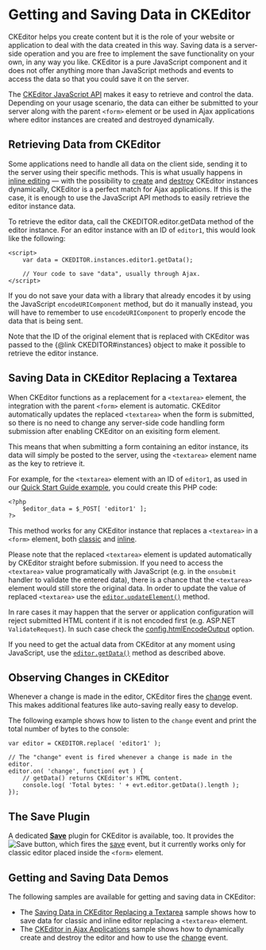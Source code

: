 <!--
Copyright (c) 2003-2017, CKSource - Frederico Knabben. All rights reserved.
For licensing, see LICENSE.md.
-->

# Getting and Saving Data in CKEditor

CKEditor helps you create content but it is the role of your website or application to deal with the data created in this way. Saving data is a server-side operation and you are free to implement the save functionality on your own, in any way you like. CKEditor is a pure JavaScript component and it does not offer anything more than JavaScript methods and events to access the data so that you could save it on the server.

The [CKEditor JavaScript API](#!/api) makes it easy to retrieve and control the data. Depending on your usage scenario, the data can either be submitted to your server along with the parent `<form>` element or be used in Ajax applications where editor instances are created and destroyed dynamically.

## Retrieving Data from CKEditor

Some applications need to handle all data on the client side, sending it to the server using their specific methods. This is what usually happens in [inline editing](#!/guide/dev_inline) &mdash; with the possibility to [create](#!/api/CKEDITOR-method-inline) and [destroy](#!/api/CKEDITOR.editor-method-destroy) CKEditor instances dynamically, CKEditor is a perfect match for Ajax applications. If this is the case, it is enough to use the JavaScript API methods to easily retrieve the editor instance data.

To retrieve the editor data, call the CKEDITOR.editor.getData method of the editor instance. For an editor instance with an ID of `editor1`, this would look like the following:

	<script>
		var data = CKEDITOR.instances.editor1.getData();

		// Your code to save "data", usually through Ajax.
	</script>

<p class="tip">
	If you do not save your data with a library that already encodes it by using the JavaScript <code>encodeURIComponent</code> method, but do it manually instead, you will have to remember to use <code>encodeURIComponent</code> to properly encode the data that is being sent.
</p>

Note that the ID of the original element that is replaced with CKEditor was passed to the {@link CKEDITOR#instances} object to make it possible to retrieve the editor instance.

## Saving Data in CKEditor Replacing a Textarea

When CKEditor functions as a replacement for a `<textarea>` element, the integration with the parent `<form>` element is automatic. CKEditor automatically updates the replaced `<textarea>` when the form is submitted, so there is no need to change any server-side code handling form submission after enabling CKEditor on an exisiting form element.

This means that when submitting a form containing an editor instance, its data will simply be posted to the server, using the `<textarea>` element name as the key to retrieve it.

For example, for the `<textarea>` element with an ID of `editor1`, as used in our [Quick Start Guide example](#!/guide/dev_installation-section-adding-ckeditor-to-your-page), you could create this PHP code:

	<?php
		$editor_data = $_POST[ 'editor1' ];
	?>

This method works for any CKEditor instance that replaces a `<textarea>` in a `<form>` element, both [classic](#!/guide/dev_framed-section-creating-a-classic-editor-with-a-textarea) and [inline](#!/guide/dev_inline-section-inline-editing-for-textarea).

<div class="tip">
	<p>Please note that the replaced <code>&lt;textarea&gt;</code> element is updated automatically by CKEditor straight before submission. If you need to access the <code>&lt;textarea&gt;</code> value programatically with JavaScript (e.g. in the <code>onsubmit</code> handler to validate the entered data), there is a chance that the <code>&lt;textarea&gt;</code> element would still store the original data. In order to update the value of replaced <code>&lt;textarea&gt;</code> use the <code><a href="#!/api/CKEDITOR.editor-method-updateElement">editor.updateElement()</a></code> method.</p>
	<p>In rare cases it may happen that the server or application configuration will reject submitted HTML content if it is not encoded first (e.g. ASP.NET <code>ValidateRequest</code>). In such case check the <a href="#!/api/CKEDITOR.config-cfg-htmlEncodeOutput">config.htmlEncodeOutput</a> option.</p>
	<p>If you need to get the actual data from CKEditor at any moment using JavaScript, use the <code><a href="#!/api/CKEDITOR.editor-method-getData">editor.getData()</a></code> method as described above.</p>
</div>

## Observing Changes in CKEditor

Whenever a change is made in the editor, CKEditor fires the [change](#!/api/CKEDITOR.editor-event-change) event. This makes additional features like auto-saving really easy to develop.

The following example shows how to listen to the `change` event and print the total number of bytes to the console:

	var editor = CKEDITOR.replace( 'editor1' );

	// The "change" event is fired whenever a change is made in the editor.
	editor.on( 'change', function( evt ) {
		// getData() returns CKEditor's HTML content.
		console.log( 'Total bytes: ' + evt.editor.getData().length );
	});

## The Save Plugin

A dedicated **[Save](https://ckeditor.com/cke4/addon/save)** plugin for CKEditor is available, too. It provides the <img class="inline" src="guides/dev_savedata/save_01.png" title="Save" alt="Save"> button, which fires the [save](#!/api/CKEDITOR.editor-event-save) event, but it currently works only for classic editor placed inside the `<form>` element.

## Getting and Saving Data Demos

The following samples are available for getting and saving data in CKEditor:

* The [Saving Data in CKEditor Replacing a Textarea](https://sdk.ckeditor.com/samples/savetextarea.html) sample shows how to save data for classic and inline editor replacing a `<textarea>` element.
* The [CKEditor in Ajax Applications](https://sdk.ckeditor.com/samples/saveajax.html) sample shows how to dynamically create and destroy the editor and how to use the [change](#!/api/CKEDITOR.editor-event-change) event.
